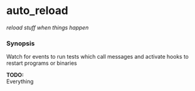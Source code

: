 # auto_reload  
_reload stuff when things happen_  

### Synopsis  
Watch for events to run tests which call messages and activate hooks to restart programs or binaries

__TODO:__  
Everything
